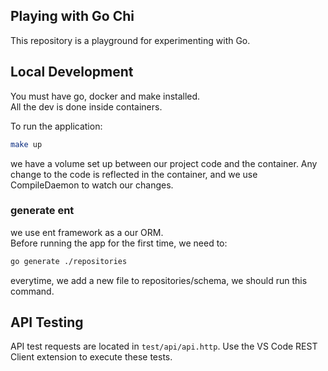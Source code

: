 ## Playing with Go Chi

This repository is a playground for experimenting with Go.


## Local Development

You must have go, docker and make installed.\
All the dev is done inside containers.


To run the application:

```bash
make up
```

we have a volume set up between our project code and the container. Any change to the code is reflected in the container, and we use CompileDaemon to watch our changes.

### generate ent
we use ent framework as a our ORM. \
Before running the app for the first time, we need to:
```bash
go generate ./repositories
```
everytime, we add a new file to repositories/schema, we should run this command.

## API Testing
API test requests are located in `test/api/api.http`. Use the VS Code REST Client extension to execute these tests.